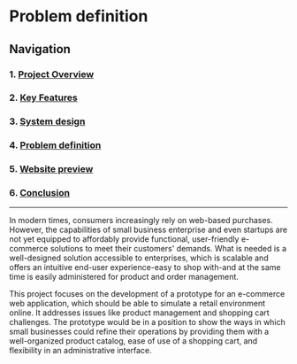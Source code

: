 # Problem definition

## Navigation

### 1. [Project Overview](../project-report.md#1-project-overview)

### 2. [Key Features](../project-report.md#2-key-features)

### 3. [System design](./system-design.md)

### 4. [Problem definition](./problem-definition.md)

### 5. [Website preview](https://mihailscirba.github.io/E-COMMERCE-Prototype/index.html)

### 6. [Conclusion](./conclusion.md)

---

In modern times, consumers increasingly rely on web-based purchases. However, the capabilities of small business enterprise and even startups are not yet equipped to affordably provide functional, user-friendly e-commerce solutions to meet their customers' demands. What is needed is a well-designed solution accessible to enterprises, which is scalable and offers an intuitive end-user experience-easy to shop with-and at the same time is easily administered for product and order management.

This project focuses on the development of a prototype for an e-commerce web application, which should be able to simulate a retail environment online. It addresses issues like product management and shopping cart challenges. The prototype would be in a position to show the ways in which small businesses could refine their operations by providing them with a well-organized product catalog, ease of use of a shopping cart, and flexibility in an administrative interface.
